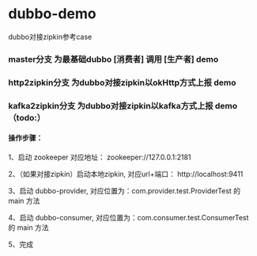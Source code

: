 # dubbo-demo
dubbo对接zipkin参考case


### master分支        为最基础dubbo [消费者] 调用 [生产者] demo


### http2zipkin分支   为dubbo对接zipkin以okHttp方式上报 demo


### kafka2zipkin分支  为dubbo对接zipkin以kafka方式上报 demo（todo:）


#### 操作步骤：
1、启动 zookeeper 
   对应地址： zookeeper://127.0.0.1:2181

2、（如果对接zipkin）启动本地zipkin,
   对应url+端口：   http://localhost:9411

3、启动 dubbo-provider, 
   对应位置为：com.provider.test.ProviderTest 的 main 方法

4、启动 dubbo-consumer, 
   对应位置为：com.consumer.test.ConsumerTest 的 main 方法

5、完成  
   


